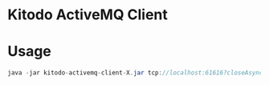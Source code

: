 # Kitodo ActiveMQ Client

# Usage

```java
java -jar kitodo-activemq-client-X.jar tcp://localhost:61616?closeAsync=false "KitodoProduction.FinalizeStep.Queue" TaskID Message
```
